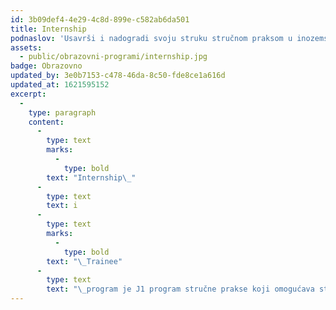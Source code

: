 ```yaml
---
id: 3b09def4-4e29-4c8d-899e-c582ab6da501
title: Internship
podnaslov: 'Usavrši i nadogradi svoju struku stručnom praksom u inozemstvu'
assets:
  - public/obrazovni-programi/internship.jpg
badge: Obrazovno
updated_by: 3e0b7153-c478-46da-8c50-fde8ce1a616d
updated_at: 1621595152
excerpt:
  -
    type: paragraph
    content:
      -
        type: text
        marks:
          -
            type: bold
        text: "Internship\_"
      -
        type: text
        text: i
      -
        type: text
        marks:
          -
            type: bold
        text: "\_Trainee"
      -
        type: text
        text: "\_program je J1 program stručne prakse koji omogućava studentima usavršavanje i nadogradnju u svojoj struci te da steknete značajno životno i radno iskustvo.\_"
---
```

